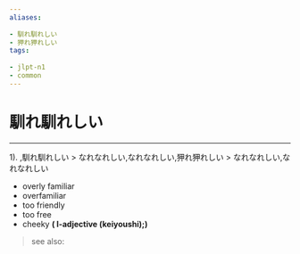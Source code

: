 ```yaml
---
aliases:
    
- 馴れ馴れしい
- 狎れ狎れしい
tags:
    
- jlpt-n1
- common
---
```


# 馴れ馴れしい
---
1).
,馴れ馴れしい > なれなれしい,なれなれしい,狎れ狎れしい > なれなれしい,なれなれしい

- overly familiar
- overfamiliar
- too friendly
- too free
- cheeky
**( I-adjective (keiyoushi);)**
> see also: 
            